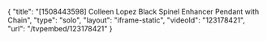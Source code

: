 {
    "title": "[1508443598] Colleen Lopez Black Spinel Enhancer Pendant with Chain",
    "type": "solo",
    "layout": "iframe-static",
    "videoId": "123178421",
    "url": "\/tvpembed\/123178421"
}